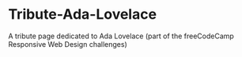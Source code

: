 # Tribute-Ada-Lovelace
A tribute page dedicated to Ada Lovelace (part of the freeCodeCamp Responsive Web Design challenges)
